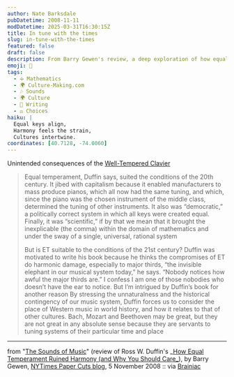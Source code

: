 ```yaml
---
author: Nate Barksdale
pubDatetime: 2008-11-11
modDatetime: 2025-03-31T16:30:15Z
title: In tune with the times
slug: in-tune-with-the-times
featured: false
draft: false
description: From Barry Gewen's review, a deep exploration of how equal temperament has shaped Western music and its cultural implications.
emoji: 🎹
tags:
  - ➗ Mathematics
  - 🌍 Culture-Making.com
  - 🎶 Sounds
  - 🌍 Culture
  - 📝 Writing
  - ⚖️ Choices
haiku: |
  Equal keys align,  
  Harmony feels the strain,  
  Cultures intertwine.
coordinates: [40.7128, -74.0060]
---
```


Unintended consequences of the [Well-Tempered Clavier](http://en.wikipedia.org/wiki/Well-Tempered_Clavier)

> Equal temperament, Duffin says, suited the conditions of the 20th century. It jibed with capitalism because it enabled manufacturers to mass produce pianos, which all now had the same tuning, and which, since the piano was the chosen instrument of the middle class, determined the tuning of other instruments. It also was “democratic,” a politically correct system in which all keys were created equal. Finally, it was “scientific,” if by that we mean that it brought the inexplicable (the comma) within the domain of mathematics and under the sway of a single, universal, rational system
>
> But is ET suitable to the conditions of the 21st century? Duffin was motivated to write his book because he thinks the compromises of ET do harmonic damage, especially to major thirds, “the invisible elephant in our musical system today,” he says. “Nobody notices how awful the major thirds are.” I confess I am one of those nobodies who doesn’t have the ear to notice. But I’m intrigued by Duffin’s book for another reason
> By stressing the unnaturalness and the historical contingency of our music system, Duffin forces us to consider the place of Western music in world history, and how it relates to that of other cultures. Bach, Mozart and Beethoven may be great, but they are not great in any absolute sense because they are servants to tuning systems of their particular time and place

---

from "[The Sounds of Music](http://papercuts.blogs.nytimes.com/2008/11/05/the-sounds-of-music/)" (review of Ross W. Duffin's _[How Equal Temperament Ruined Harmony (and Why You Should Care_](http://web.archive.org/web/20240729034253/https://www.amazon.com/Equal-Temperament-Ruined-Harmony-Should/dp/0393062279)), by Barry Gewen, [NYTimes Paper Cuts blog](http://papercuts.blogs.nytimes.com/2008/11/05/the-sounds-of-music/), 5 November 2008 :: via [Brainiac](http://web.archive.org/web/20121110012719/http://www.boston.com:80/bostonglobe/ideas/brainiac/2008/11/a_nice_descript.html)
